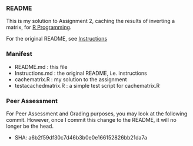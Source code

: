 ### README

This is my solution to Assignment 2, 
caching the results of inverting a matrix,
for [R Programming](https://www.coursera.org/course/rprog).

For the original README, see [Instructions](Instructions.md)

### Manifest 

 * README.md : this file
 * Instructions.md : the original README, i.e. instructions
 * cachematrix.R : my solution to the assignment
 * testacachedmatrix.R : a simple test script for cachematrix.R


### Peer Assessment

For Peer Assessment and Grading purposes,
you may look at the following commit.
However, once I commit this change to the README,
it will no longer be the head.

* SHA: a6b2f59df30c7d46b3b0e0e166152826bb21da7a 

